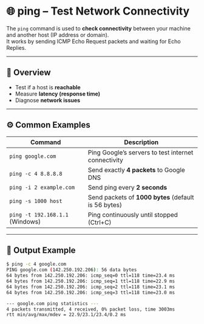 # 🌐 ping – Test Network Connectivity

The `ping` command is used to **check connectivity** between your machine and another host (IP address or domain).  
It works by sending ICMP Echo Request packets and waiting for Echo Replies.

---

## 📌 Overview

- Test if a host is **reachable**  
- Measure **latency (response time)**  
- Diagnose **network issues**  

---

## ⚙️ Common Examples

| Command | Description |
|---------|-------------|
| `ping google.com` | Ping Google’s servers to test internet connectivity |
| `ping -c 4 8.8.8.8` | Send exactly **4 packets** to Google DNS |
| `ping -i 2 example.com` | Send ping every **2 seconds** |
| `ping -s 1000 host` | Send packets of **1000 bytes** (default is 56 bytes) |
| `ping -t 192.168.1.1` (Windows) | Ping continuously until stopped (Ctrl+C) |

---

## 🧠 Output Example

```bash
$ ping -c 4 google.com
PING google.com (142.250.192.206): 56 data bytes
64 bytes from 142.250.192.206: icmp_seq=0 ttl=118 time=23.4 ms
64 bytes from 142.250.192.206: icmp_seq=1 ttl=118 time=22.9 ms
64 bytes from 142.250.192.206: icmp_seq=2 ttl=118 time=23.1 ms
64 bytes from 142.250.192.206: icmp_seq=3 ttl=118 time=23.0 ms

--- google.com ping statistics ---
4 packets transmitted, 4 received, 0% packet loss, time 3003ms
rtt min/avg/max/mdev = 22.9/23.1/23.4/0.2 ms

